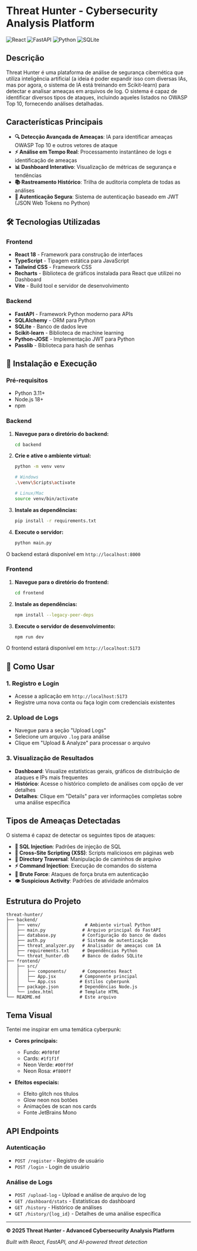 # Threat Hunter - Cybersecurity Analysis Platform

![React](https://img.shields.io/badge/React-20232A?style=for-the-badge&logo=react&logoColor=61DAFB)
![FastAPI](https://img.shields.io/badge/FastAPI-005571?style=for-the-badge&logo=fastapi)
![Python](https://img.shields.io/badge/Python-3776AB?style=for-the-badge&logo=python&logoColor=white)
![SQLite](https://img.shields.io/badge/SQLite-07405E?style=for-the-badge&logo=sqlite&logoColor=white)

## Descrição

Threat Hunter é uma plataforma  de análise de segurança cibernética que utiliza inteligência artificial (a ideia é poder expandir isso com diversas IAs, mas por agora, o sistema de IA está treinando em Scikit-learn) para detectar e analisar ameaças em arquivos de log. O sistema é capaz de identificar diversos tipos de ataques, incluindo aqueles listados no OWASP Top 10, fornecendo análises detalhadas.

## Características Principais

- **🔍 Detecção Avançada de Ameaças**: IA para identificar ameaças OWASP Top 10 e outros vetores de ataque
- **⚡ Análise em Tempo Real**: Processamento instantâneo de logs e identificação de ameaças
- **📊 Dashboard Interativo**: Visualização de métricas de segurança e tendências
- **📚 Rastreamento Histórico**: Trilha de auditoria completa de todas as análises
- **🔐 Autenticação Segura**: Sistema de autenticação baseado em JWT (JSON Web Tokens no Python)

## 🛠️ Tecnologias Utilizadas

### Frontend
- **React 18** - Framework para construção de interfaces
- **TypeScript** - Tipagem estática para JavaScript
- **Tailwind CSS** - Framework CSS 
- **Recharts** - Biblioteca de gráficos instalada para React que utilizei no Dashboard
- **Vite** - Build tool e servidor de desenvolvimento

### Backend
- **FastAPI** - Framework Python moderno para APIs
- **SQLAlchemy** - ORM para Python
- **SQLite** - Banco de dados leve
- **Scikit-learn** - Biblioteca de machine learning
- **Python-JOSE** - Implementação JWT para Python
- **Passlib** - Biblioteca para hash de senhas

## 🚀 Instalação e Execução

### Pré-requisitos
- Python 3.11+
- Node.js 18+
- npm 

### Backend

1. **Navegue para o diretório do backend:**
   ```bash
   cd backend
   ```

2. **Crie e ative o ambiente virtual:**
   ```bash
   python -m venv venv
   
   # Windows
   .\venv\Scripts\activate
   
   # Linux/Mac
   source venv/bin/activate
   ```

3. **Instale as dependências:**
   ```bash
   pip install -r requirements.txt
   ```

4. **Execute o servidor:**
   ```bash
   python main.py
   ```

O backend estará disponível em `http://localhost:8000`

### Frontend

1. **Navegue para o diretório do frontend:**
   ```bash
   cd frontend
   ```

2. **Instale as dependências:**
   ```bash
   npm install --legacy-peer-deps
   ```

3. **Execute o servidor de desenvolvimento:**
   ```bash
   npm run dev
   ```

O frontend estará disponível em `http://localhost:5173`

## 📖 Como Usar

### 1. Registro e Login
- Acesse a aplicação em `http://localhost:5173`
- Registre uma nova conta ou faça login com credenciais existentes

### 2. Upload de Logs
- Navegue para a seção "Upload Logs"
- Selecione um arquivo `.log` para análise
- Clique em "Upload & Analyze" para processar o arquivo

### 3. Visualização de Resultados
- **Dashboard**: Visualize estatísticas gerais, gráficos de distribuição de ataques e IPs mais frequentes
- **Histórico**: Acesse o histórico completo de análises com opção de ver detalhes
- **Detalhes**: Clique em "Details" para ver informações completas sobre uma análise específica

## Tipos de Ameaças Detectadas

O sistema é capaz de detectar os seguintes tipos de ataques:

- **💉 SQL Injection**: Padrões de injeção de SQL
- **🔗 Cross-Site Scripting (XSS)**: Scripts maliciosos em páginas web
- **📁 Directory Traversal**: Manipulação de caminhos de arquivo
- **⚡ Command Injection**: Execução de comandos do sistema
- **🔨 Brute Force**: Ataques de força bruta em autenticação
- **👁️ Suspicious Activity**: Padrões de atividade anômalos

## Estrutura do Projeto

```
threat-hunter/
├── backend/
│   ├── venv/                 # Ambiente virtual Python
│   ├── main.py              # Arquivo principal do FastAPI
│   ├── database.py          # Configuração do banco de dados
│   ├── auth.py              # Sistema de autenticação
│   ├── threat_analyzer.py   # Analisador de ameaças com IA
│   ├── requirements.txt     # Dependências Python
│   └── threat_hunter.db     # Banco de dados SQLite
├── frontend/
│   ├── src/
│   │   ├── components/      # Componentes React
│   │   ├── App.jsx         # Componente principal
│   │   └── App.css         # Estilos cyberpunk
│   ├── package.json        # Dependências Node.js
│   └── index.html          # Template HTML
└── README.md               # Este arquivo
```

## Tema Visual

Tentei me inspirar em uma temática cyberpunk:

- **Cores principais:**
  - Fundo: `#0f0f0f`
  - Cards: `#1f1f1f`
  - Neon Verde: `#00ff9f`
  - Neon Rosa: `#f800ff`

- **Efeitos especiais:**
  - Efeito glitch nos títulos
  - Glow neon nos botões
  - Animações de scan nos cards
  - Fonte JetBrains Mono

## API Endpoints

### Autenticação
- `POST /register` - Registro de usuário
- `POST /login` - Login de usuário

### Análise de Logs
- `POST /upload-log` - Upload e análise de arquivo de log
- `GET /dashboard/stats` - Estatísticas do dashboard
- `GET /history` - Histórico de análises
- `GET /history/{log_id}` - Detalhes de uma análise específica

---

**© 2025 Threat Hunter - Advanced Cybersecurity Analysis Platform**

*Built with React, FastAPI, and AI-powered threat detection*
